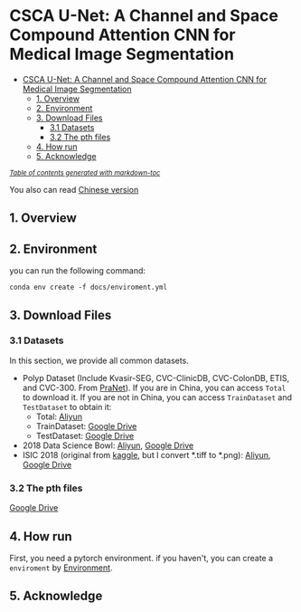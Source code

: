# CSCA U-Net: A Channel and Space Compound Attention CNN for Medical Image Segmentation
- [CSCA U-Net: A Channel and Space Compound Attention CNN for Medical Image Segmentation](#csca-u-net--a-channel-and-space-compound-attention-cnn-for-medical-image-segmentation)
  * [1. Overview](#1-overview)
  * [2. Environment](#2-environment)
  * [3. Download Files](#3-download-files)
    + [3.1 Datasets](#31-datasets)
    + [3.2 The pth files](#32-the-pth-files)
  * [4. How run](#4-how-run)
  * [5. Acknowledge](#5-acknowledge)

<small><i><a href='http://ecotrust-canada.github.io/markdown-toc/'>Table of contents generated with markdown-toc</a></i></small>



You also can read [Chinese version](docs/README-CN.md)
## 1. Overview



## 2. Environment

you can run the following command:
```shell
conda env create -f docs/enviroment.yml
```

## 3. Download Files

### 3.1 Datasets

In this section, we provide all common datasets. 

- Polyp Dataset (Include Kvasir-SEG, CVC-ClinicDB, CVC-ColonDB, ETIS, and CVC-300. From [PraNet](https://github.com/DengPingFan/PraNet)). If you are in China, you can access `Total` to download it. If you are not in China, you can access `TrainDataset` and `TestDataset` to obtain it:
  - Total: [Aliyun](http://little-shu.com:5244/Aliyun/Datasets/Polyp%205%20Datasets.zip)
  - TrainDataset: [Google Drive](https://drive.google.com/file/d/1lODorfB33jbd-im-qrtUgWnZXxB94F55/view?usp=sharing) 
  - TestDataset: [Google Drive](https://drive.google.com/file/d/1lODorfB33jbd-im-qrtUgWnZXxB94F55/view?usp=sharing)
- 2018 Data Science Bowl: [Aliyun](http://little-shu.com:5244/Aliyun/Datasets/bowl.zip), [Google Drive](https://drive.google.com/file/d/1IWoWItLWvj1r2SbJWfBQTyPI0AngEwbb/view?usp=share_link)
- ISIC 2018 (original from [kaggle](https://www.kaggle.com/datasets/pengyizhou/isic2018segmentation/download?datasetVersionNumber=1), but I convert *.tiff to *.png): [Aliyun](http://little-shu.com:5244/Aliyun/Datasets/ISCI2018.zip), [Google Drive](https://drive.google.com/file/d/1qSNXHtV526yLLVyayOsA3bSA9LSSPBrQ/view?usp=share_link)

###  3.2 The pth files

[Google Drive](https://drive.google.com/drive/folders/1GvMXm5fehYbMFfC1mV0wHy0rHk_35JUP?usp=share_link)

## 4. How run

First, you need a pytorch environment. if you haven't, you can create a `enviroment` by [Environment](#2-Environment). 

## 5. Acknowledge


